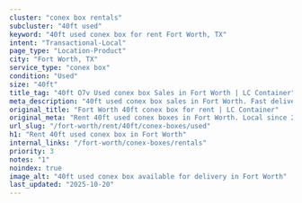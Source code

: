 ```yaml
---
cluster: "conex box rentals"
subcluster: "40ft used"
keyword: "40ft used conex box for rent Fort Worth, TX"
intent: "Transactional-Local"
page_type: "Location-Product"
city: "Fort Worth, TX"
service_type: "conex box"
condition: "Used"
size: "40ft"
title_tag: "40ft O7v Used conex box Sales in Fort Worth | LC Container"
meta_description: "40ft used conex box sales in Fort Worth. Fast delivery, competitive pricing. Serving conex boxes area. Quote ID: VRD. Call (214) 524-4168 for your free quote today."
original_title: "Fort Worth 40ft conex box for rent | LC Container"
original_meta: "Rent 40ft used conex boxes in Fort Worth. Local since 2003. Flexible rental terms. Same-week delivery available. Get your free quote — call (214) 524-4168 to..."
url_slug: "/fort-worth/rent/40ft/conex-boxes/used"
h1: "Rent 40ft used conex box in Fort Worth"
internal_links: "/fort-worth/conex-boxes/rentals"
priority: 3
notes: "1"
noindex: true
image_alt: "40ft used conex box available for delivery in Fort Worth"
last_updated: "2025-10-20"
---
```


<!-- TODO: Add unique city/inventory copy, images, and internal links here. -->
